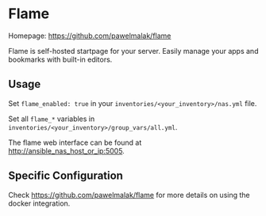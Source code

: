 # Flame

Homepage: <https://github.com/pawelmalak/flame>

Flame is self-hosted startpage for your server. Easily manage your apps and bookmarks with built-in editors.

## Usage

Set `flame_enabled: true` in your `inventories/<your_inventory>/nas.yml` file.

Set all `flame_*` variables in `inventories/<your_inventory>/group_vars/all.yml`.

The flame web interface can be found at <http://ansible_nas_host_or_ip:5005>.

## Specific Configuration

Check <https://github.com/pawelmalak/flame> for more details on using the docker integration.
